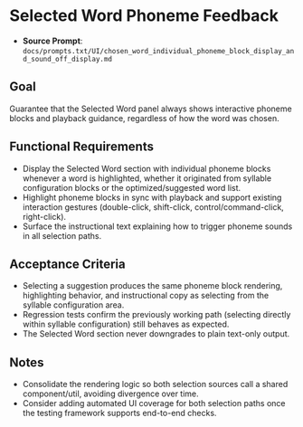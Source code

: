 # Selected Word Phoneme Feedback

- **Source Prompt**: `docs/prompts.txt/UI/chosen_word_individual_phoneme_block_display_and_sound_off_display.md`

## Goal
Guarantee that the Selected Word panel always shows interactive phoneme blocks and playback guidance, regardless of how the word was chosen.

## Functional Requirements
- Display the Selected Word section with individual phoneme blocks whenever a word is highlighted, whether it originated from syllable configuration blocks or the optimized/suggested word list.
- Highlight phoneme blocks in sync with playback and support existing interaction gestures (double-click, shift-click, control/command-click, right-click).
- Surface the instructional text explaining how to trigger phoneme sounds in all selection paths.

## Acceptance Criteria
- Selecting a suggestion produces the same phoneme block rendering, highlighting behavior, and instructional copy as selecting from the syllable configuration area.
- Regression tests confirm the previously working path (selecting directly within syllable configuration) still behaves as expected.
- The Selected Word section never downgrades to plain text-only output.

## Notes
- Consolidate the rendering logic so both selection sources call a shared component/util, avoiding divergence over time.
- Consider adding automated UI coverage for both selection paths once the testing framework supports end-to-end checks.
